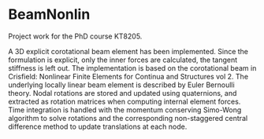 # BeamNonlin
Project work for the PhD course KT8205.

A 3D explicit corotational beam element has been implemented. Since the formulation is explicit, only the inner forces are calculated, the tangent stiffness is left out. The implementation is based on the corotational beam in Crisfield: Nonlinear Finite Elements for Continua and Structures vol 2. The underlying locally linear beam element is described by Euler Bernoulli theory. Nodal rotations are stored and updated using quaternions, and extracted as rotation matrices when computing internal element forces. Time integration is handled with the momentum conserving Simo-Wong algorithm to solve rotations and the corresponding non-staggered central difference method to update translations at each node.

